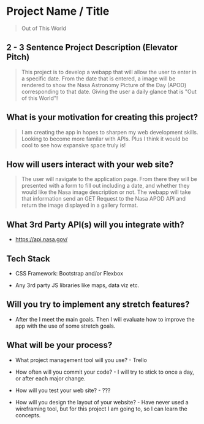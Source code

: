 # Project Name / Title

> Out of This World

## 2 - 3 Sentence Project Description (Elevator Pitch)

> This project is to develop a webapp that will allow the user to enter in a specific date. From the date that is entered, a image will be rendered to show the Nasa Astronomy Picture of the Day (APOD) corresponding to that date. Giving the user a daily glance that is "Out of this World"!

## What is your motivation for creating this project?

> I am creating the app in hopes to sharpen my web development skills. Looking to become more familar with APIs. Plus I think it would be cool to see how expansive space truly is! 

## How will users interact with your web site?

> The user will navigate to the application page. From there they will be presented with a form to fill out including a date, and whether they would like the Nasa image description or not. The webapp will take that information send an GET Request to the Nasa APOD API and return the image displayed in a gallery format.

## What 3rd Party API(s) will you integrate with?

* https://api.nasa.gov/

## Tech Stack

* CSS Framework: Bootstrap and/or Flexbox

* Any 3rd party JS libraries like maps, data viz etc.

## Will you try to implement any stretch features?

* After the I meet the main goals. Then I will evaluate how to improve the app with the use of some stretch goals.

## What will be your process?

* What project management tool will you use? - Trello

* How often will you commit your code? - I will try to stick to once a day, or after each major change.

* How will you test your web site? - ???

* How will you design the layout of your website? - Have never used a wireframing tool, but for this project I am going to, so I can learn the concepts.